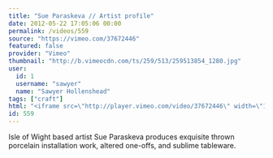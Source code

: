 ```yaml
---
title: "Sue Paraskeva // Artist profile"
date: 2012-05-22 17:05:06 00:00
permalink: /videos/559
source: "https://vimeo.com/37672446"
featured: false
provider: "Vimeo"
thumbnail: "http://b.vimeocdn.com/ts/259/513/259513854_1280.jpg"
user:
  id: 1
  username: "sawyer"
  name: "Sawyer Hollenshead"
tags: ["craft"]
html: "<iframe src=\"http://player.vimeo.com/video/37672446\" width=\"1280\" height=\"720\" frameborder=\"0\" webkitallowfullscreen mozallowfullscreen allowfullscreen></iframe>"
id: 559
---
```


Isle of Wight based artist Sue Paraskeva produces exquisite thrown porcelain installation work, altered one-offs, and sublime tableware.